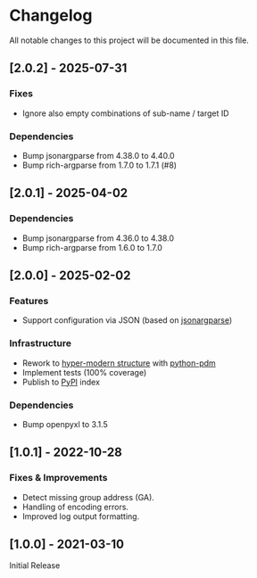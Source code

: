 # Changelog

All notable changes to this project will be documented in this file.

## [2.0.2] - 2025-07-31

### Fixes
- Ignore also empty combinations of sub-name / target ID

### Dependencies
- Bump jsonargparse from 4.38.0 to 4.40.0
- Bump rich-argparse from 1.7.0 to 1.7.1 (#8)


## [2.0.1] - 2025-04-02

### Dependencies
- Bump jsonargparse from 4.36.0 to 4.38.0
- Bump rich-argparse from 1.6.0 to 1.7.0


## [2.0.0] - 2025-02-02

### Features
- Support configuration via JSON (based on [jsonargparse](https://jsonargparse.readthedocs.io/))

### Infrastructure
- Rework to [hyper-modern structure](https://cjolowicz.github.io/posts/hypermodern-python-01-setup/) with [python-pdm](https://pdm-project.org/)
- Implement tests (100% coverage)
- Publish to [PyPI](https://pypi.org/) index

### Dependencies
- Bump openpyxl to 3.1.5


## [1.0.1] - 2022-10-28

### Fixes & Improvements

- Detect missing group address (GA).
- Handling of encoding errors.
- Improved log output formatting.

## [1.0.0] - 2021-03-10

Initial Release
